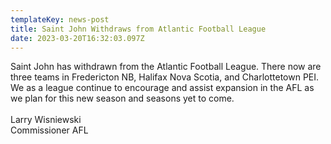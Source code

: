 ```yaml
---
templateKey: news-post
title: Saint John Withdraws from Atlantic Football League
date: 2023-03-20T16:32:03.097Z
---
```

<!--StartFragment-->

Saint John has withdrawn from the Atlantic Football League. There now are three teams in Fredericton NB, Halifax Nova Scotia, and Charlottetown PEI. We as a league continue to encourage and assist expansion in the AFL as we plan for this new season and seasons yet to come.\
\
Larry Wisniewski\
Commissioner AFL

<!--EndFragment-->